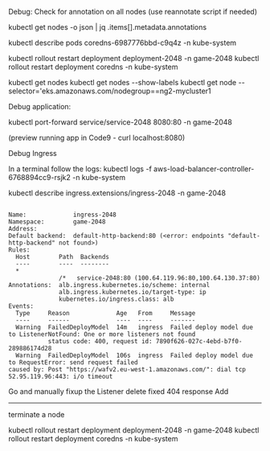 

Debug:
Check for annotation on all nodes  (use reannotate script if needed)

kubectl get nodes -o json | jq .items[].metadata.annotations


kubectl describe pods  coredns-6987776bbd-c9q4z -n kube-system

kubectl rollout restart deployment deployment-2048 -n game-2048
kubectl rollout restart deployment coredns -n kube-system


kubectl get nodes 
kubectl get nodes --show-labels
kubectl get node --selector='eks.amazonaws.com/nodegroup==ng2-mycluster1


Debug application:

kubectl port-forward service/service-2048 8080:80 -n game-2048

(preview running app in Code9  - curl localhost:8080)


Debug Ingress

In a terminal follow the logs:
kubectl logs -f aws-load-balancer-controller-6768894cc9-rsjk2 -n kube-system 

kubectl describe ingress.extensions/ingress-2048 -n game-2048


```

Name:             ingress-2048
Namespace:        game-2048
Address:          
Default backend:  default-http-backend:80 (<error: endpoints "default-http-backend" not found>)
Rules:
  Host        Path  Backends
  ----        ----  --------
  *           
              /*   service-2048:80 (100.64.119.96:80,100.64.130.37:80)
Annotations:  alb.ingress.kubernetes.io/scheme: internal
              alb.ingress.kubernetes.io/target-type: ip
              kubernetes.io/ingress.class: alb
Events:
  Type     Reason             Age   From     Message
  ----     ------             ----  ----     -------
  Warning  FailedDeployModel  14m   ingress  Failed deploy model due to ListenerNotFound: One or more listeners not found
           status code: 400, request id: 7890f626-027c-4ebd-b7f0-289886174d28
  Warning  FailedDeployModel  106s  ingress  Failed deploy model due to RequestError: send request failed
caused by: Post "https://wafv2.eu-west-1.amazonaws.com/": dial tcp 52.95.119.96:443: i/o timeout

```


Go and manually fixup the Listener 
delete fixed 404 response
Add 




---

terminate a node

kubectl rollout restart deployment deployment-2048 -n game-2048
kubectl rollout restart deployment coredns -n kube-system


